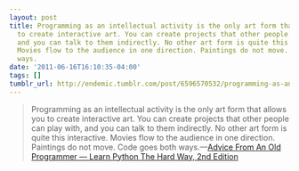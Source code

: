 ```yaml
---
layout: post
title: Programming as an intellectual activity is the only art form that allows you
  to create interactive art. You can create projects that other people can play with,
  and you can talk to them indirectly. No other art form is quite this interactive.
  Movies flow to the audience in one direction. Paintings do not move. Code goes both
  ways.
date: '2011-06-16T16:10:35-04:00'
tags: []
tumblr_url: http://endemic.tumblr.com/post/6596570532/programming-as-an-intellectual-activity-is-the
---
```

> Programming as an intellectual activity is the only art form that allows you to create interactive art. You can create projects that other people can play with, and you can talk to them indirectly. No other art form is quite this interactive. Movies flow to the audience in one direction. Paintings do not move. Code goes both ways.—[Advice From An Old Programmer — Learn Python The Hard Way, 2nd Edition](http://learnpythonthehardway.org/book/advice.html)
